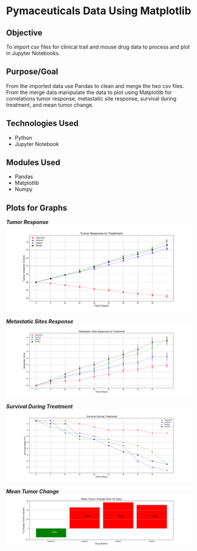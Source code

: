 # Pymaceuticals Data Using Matplotlib

## Objective 

To import csv files for clinical trail and mouse drug data to process and plot in Jupyter Notebooks.

## Purpose/Goal

From the imported data use Pandas to clean and merge the two csv files.  From the merge data manipulate the data to plot using Matplotlib for correlations tumor response, metastatic site response, survival during treatment, and mean tumor change.

## Technologies Used

- Python
- Jupyter Notebook

## Modules Used

- Pandas
- Matplotlib
- Numpy

## Plots for Graphs

***Tumor Response***
<img src="https://github.com/ktung1189/Matplotlib/blob/master/Images/Tumor%20Response%20to%20Treatment.png" alt='Tumor Reponse'>

***Metastatic Sites Response***
<img src="https://github.com/ktung1189/Matplotlib/blob/master/Images/Metastatic%20Sites%20Response%20to%20Treatment.png" alt='Metastatic site'>

***Survival During Treatment***
<img src="https://github.com/ktung1189/Matplotlib/blob/master/Images/Survival%20During%20Treatment.png" alt='Survival'>

***Mean Tumor Change***
<img src="https://github.com/ktung1189/Matplotlib/blob/master/Images/Mean%20Tumor%20Change.png" alt='Mean Tumor Change'>